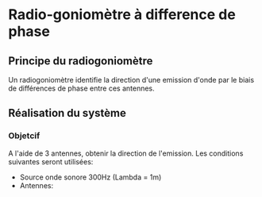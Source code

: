 # Radio-goniomètre à difference de phase
## Principe du radiogoniomètre
Un radiogoniomètre identifie la direction d'une emission d'onde par le biais de
différences de phase entre ces antennes.

## Réalisation du système

### Objetcif

A l'aide de 3 antennes, obtenir la direction de l'emission. Les conditions suivantes
seront utilisées:

+ Source onde sonore 300Hz (Lambda = 1m)
+ Antennes: 